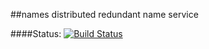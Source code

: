 ##names
distributed redundant name service

####Status: [![Build Status](https://travis-ci.org/afrantisak/names.png?branch=master)](https://travis-ci.org/afrantisak/names/builds)

